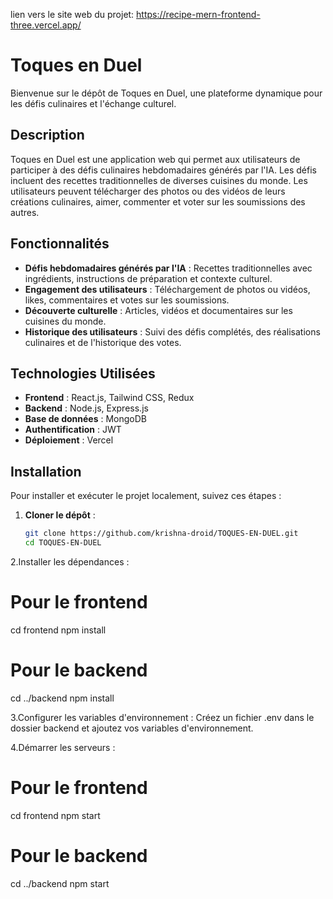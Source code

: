 
lien vers le site web du projet:     https://recipe-mern-frontend-three.vercel.app/


# Toques en Duel

Bienvenue sur le dépôt de Toques en Duel, une plateforme dynamique pour les défis culinaires et l'échange culturel.

## Description

Toques en Duel est une application web qui permet aux utilisateurs de participer à des défis culinaires hebdomadaires générés par l'IA. Les défis incluent des recettes traditionnelles de diverses cuisines du monde. Les utilisateurs peuvent télécharger des photos ou des vidéos de leurs créations culinaires, aimer, commenter et voter sur les soumissions des autres.

## Fonctionnalités

- **Défis hebdomadaires générés par l'IA** : Recettes traditionnelles avec ingrédients, instructions de préparation et contexte culturel.
- **Engagement des utilisateurs** : Téléchargement de photos ou vidéos, likes, commentaires et votes sur les soumissions.
- **Découverte culturelle** : Articles, vidéos et documentaires sur les cuisines du monde.
- **Historique des utilisateurs** : Suivi des défis complétés, des réalisations culinaires et de l'historique des votes.

## Technologies Utilisées

- **Frontend** : React.js, Tailwind CSS, Redux
- **Backend** : Node.js, Express.js
- **Base de données** : MongoDB
- **Authentification** : JWT
- **Déploiement** : Vercel

## Installation

Pour installer et exécuter le projet localement, suivez ces étapes :

1. **Cloner le dépôt** :
   ```sh
   git clone https://github.com/krishna-droid/TOQUES-EN-DUEL.git
   cd TOQUES-EN-DUEL
2.Installer les dépendances :

# Pour le frontend
cd frontend
npm install

# Pour le backend
cd ../backend
npm install

3.Configurer les variables d'environnement :
Créez un fichier .env dans le dossier backend et ajoutez vos variables d'environnement.

4.Démarrer les serveurs :

# Pour le frontend
cd frontend
npm start

# Pour le backend
cd ../backend
npm start

